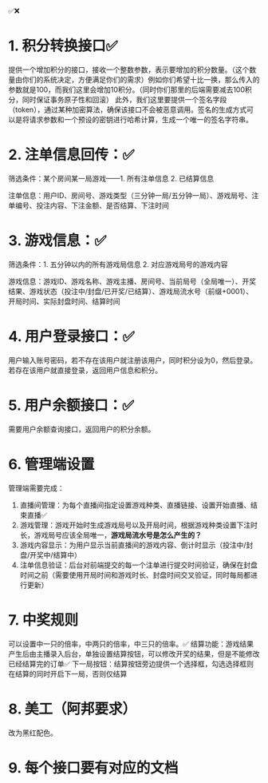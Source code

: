 ✅❌
# 1. 积分转换接口✅
提供一个增加积分的接口，接收一个整数参数，表示要增加的积分数量。（这个数量由你们的系统决定，方便满足你们的需求）例如你们希望十比一换，那么传入的参数就是100，而我们这里会增加10积分。（同时你们那里的后端需要减去100积分，同时保证事务原子性和回滚）
此外，我们这里要提供一个签名字段（token），通过某种加密算法，确保该接口不会被恶意调用。签名的生成方式可以是将请求参数和一个预设的密钥进行哈希计算，生成一个唯一的签名字符串。

# 2. 注单信息回传：✅
筛选条件：某个房间某一局游戏——1. 所有注单信息 2. 已结算信息

注单信息：用户ID、房间号、游戏类型（三分钟一局/五分钟一局）、游戏局号、注单编号、投注内容、下注金额、是否结算、下注时间

# 3. 游戏信息：✅
筛选条件：1. 五分钟以内的所有游戏局信息 2. 对应游戏局号的游戏内容

游戏信息：游戏ID、游戏名称、游戏主播、房间号、当前局号（全局唯一）、开奖结果、游戏状态（投注中/封盘/已开奖/已结算）、游戏局流水号（前缀+0001）、开局时间、实际封盘时间、结算时间

# 4. 用户登录接口：✅
用户输入账号密码，若不存在该用户就注册该用户，同时积分设为0，然后登录。
若存在该用户就直接登录，返回用户信息和积分。

# 5. 用户余额接口：✅

需要用户余额查询接口，返回用户的积分余额。

# 6. 管理端设置
管理端需要完成：

1. 直播间管理：为每个直播间指定设置游戏种类、直播链接、设置开始直播、结束直播✅
2. 游戏管理：游戏开始时生成游戏局号以及开局时间，根据游戏种类设置下注时长，游戏局号应该全局唯一，**游戏局流水号是怎么产生的？**
3. 游戏内容显示：为用户显示当前直播间的游戏内容、倒计时显示（投注中/封盘/开奖中/结算中）
4. 注单信息验证：后台对前端提交的每一个注单进行提交时间验证，确保在封盘时间之前（需要使用开局时间和游戏时长、封盘时间交叉验证，同时每局都进行更新）


# 7. 中奖规则
可以设置中一只的倍率，中两只的倍率，中三只的倍率。✅
结算功能：游戏结果产生后由主播录入后台，单独设置结算按钮，可以修改开奖的结果，但是不能修改已经结算完的订单✅
下一局按钮：结算按钮旁边提供一个选择框，勾选选择框则在结算的同时开启下一局，否则仅结算

# 8. 美工（阿邦要求）
改为黑红配色。

# 9. 每个接口要有对应的文档